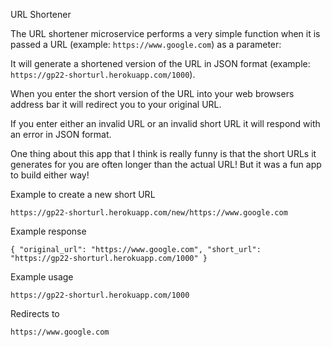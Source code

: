 URL Shortener

The URL shortener microservice performs a very simple function when it is passed a URL (example: `https://www.google.com`) as a parameter:

It will generate a shortened version of the URL in JSON format (example: `https://gp22-shorturl.herokuapp.com/1000`).

When you enter the short version of the URL into your web browsers address bar it will redirect you to your original URL.

If you enter either an invalid URL or an invalid short URL it will respond with an error in JSON format.

One thing about this app that I think is really funny is that the short URLs it generates for you are often longer than the actual URL! But it was a fun app to build either way!

Example to create a new short URL

`https://gp22-shorturl.herokuapp.com/new/https://www.google.com`

Example response

`{ "original_url": "https://www.google.com", "short_url": "https://gp22-shorturl.herokuapp.com/1000" }`

Example usage

`https://gp22-shorturl.herokuapp.com/1000`

Redirects to

`https://www.google.com`